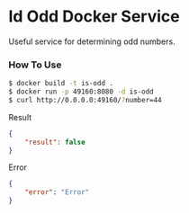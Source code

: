 # Id Odd Docker Service


Useful service for determining odd numbers.

### How To Use

```sh
$ docker build -t is-odd .
$ docker run -p 49160:8080 -d is-odd
$ curl http://0.0.0.0:49160/?number=44
```

Result

```json
{
    "result": false
}
```

Error

```json
{
    "error": "Error"
}
```